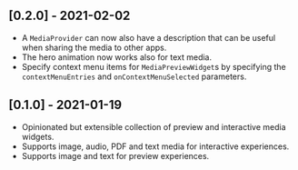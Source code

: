 ## [0.2.0] - 2021-02-02
* A `MediaProvider` can now also have a description that can be useful when sharing the media to other apps.
* The hero animation now works also for text media.
* Specify context menu items for `MediaPreviewWidget`s by specifying the `contextMenuEntries` and `onContextMenuSelected` parameters.

## [0.1.0] - 2021-01-19

* Opinionated but extensible collection of preview and interactive media widgets.
* Supports image, audio, PDF and text media for interactive experiences.
* Supports image and text for preview experiences.
